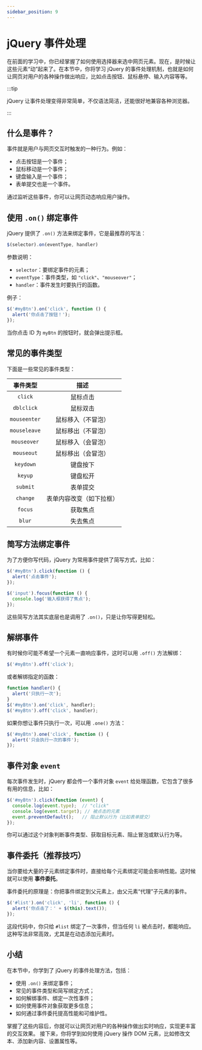 ```yaml
---
sidebar_position: 9
---
```


# jQuery 事件处理

在前面的学习中，你已经掌握了如何使用选择器来选中网页元素。现在，是时候让这些元素“动”起来了。在本节中，你将学习 jQuery 的事件处理机制，也就是如何让网页对用户的各种操作做出响应，比如点击按钮、鼠标悬停、输入内容等等。

:::tip

jQuery 让事件处理变得非常简单，不仅语法简洁，还能很好地兼容各种浏览器。

:::



## 什么是事件？

事件就是用户与网页交互时触发的一种行为。例如：

- 点击按钮是一个事件；
- 鼠标移动是一个事件；
- 键盘输入是一个事件；
- 表单提交也是一个事件。

通过监听这些事件，你可以让网页动态响应用户操作。



## 使用 `.on()` 绑定事件

jQuery 提供了 `.on()` 方法来绑定事件，它是最推荐的写法：

```javascript
$(selector).on(eventType, handler)
```

参数说明：

- `selector`：要绑定事件的元素；
- `eventType`：事件类型，如 `"click"`、`"mouseover"`；
- `handler`：事件发生时要执行的函数。

例子：

```javascript
$('#myBtn').on('click', function () {
  alert('你点击了按钮！');
});
```

当你点击 ID 为 `myBtn` 的按钮时，就会弹出提示框。



## 常见的事件类型

下面是一些常见的事件类型：

|   事件类型   |           描述           |
| :----------: | :----------------------: |
|   `click`    |         鼠标点击         |
|  `dblclick`  |         鼠标双击         |
| `mouseenter` |    鼠标移入（不冒泡）    |
| `mouseleave` |    鼠标移出（不冒泡）    |
| `mouseover`  |    鼠标移入（会冒泡）    |
|  `mouseout`  |    鼠标移出（会冒泡）    |
|  `keydown`   |         键盘按下         |
|   `keyup`    |         键盘松开         |
|   `submit`   |         表单提交         |
|   `change`   | 表单内容改变（如下拉框） |
|   `focus`    |         获取焦点         |
|    `blur`    |         失去焦点         |



## 简写方法绑定事件

为了方便你写代码，jQuery 为常用事件提供了简写方式，比如：

```javascript
$('#myBtn').click(function () {
  alert('点击事件');
});

$('input').focus(function () {
  console.log('输入框获得了焦点');
});
```

这些简写方法其实底层也是调用了 `.on()`，只是让你写得更轻松。



## 解绑事件

有时候你可能不希望一个元素一直响应事件，这时可以用 `.off()` 方法解绑：

```javascript
$('#myBtn').off('click');
```

或者解绑指定的函数：

```javascript
function handler() {
  alert('只执行一次');
}
$('#myBtn').on('click', handler);
$('#myBtn').off('click', handler);
```

如果你想让事件只执行一次，可以用 `.one()` 方法：

```javascript
$('#myBtn').one('click', function () {
  alert('只会执行一次的事件');
});
```



## 事件对象 `event`

每次事件发生时，jQuery 都会传一个事件对象 `event` 给处理函数，它包含了很多有用的信息，比如：

```javascript
$('#myBtn').click(function (event) {
  console.log(event.type);  // "click"
  console.log(event.target); // 被点击的元素
  event.preventDefault();   // 阻止默认行为（比如表单提交）
});
```

你可以通过这个对象判断事件类型、获取目标元素、阻止冒泡或默认行为等。



## 事件委托（推荐技巧）

当你要给大量的子元素绑定事件时，直接给每个元素绑定可能会影响性能。这时候就可以使用 **事件委托**。

事件委托的原理是：你把事件绑定到父元素上，由父元素“代理”子元素的事件。

```javascript
$('#list').on('click', 'li', function () {
  alert('你点击了：' + $(this).text());
});
```

这段代码中，你只给 `#list` 绑定了一次事件，但当任何 `li` 被点击时，都能响应。这种写法非常高效，尤其是在动态添加元素时。



## 小结

在本节中，你学到了 jQuery 的事件处理方法，包括：

- 使用 `.on()` 来绑定事件；
- 常见的事件类型和简写绑定方式；
- 如何解绑事件、绑定一次性事件；
- 如何使用事件对象获取更多信息；
- 如何通过事件委托提高性能和可维护性。

掌握了这些内容后，你就可以让网页对用户的各种操作做出实时响应，实现更丰富的交互效果。
 接下来，你将学到如何使用 jQuery 操作 DOM 元素，比如修改文本、添加新内容、设置属性等。

